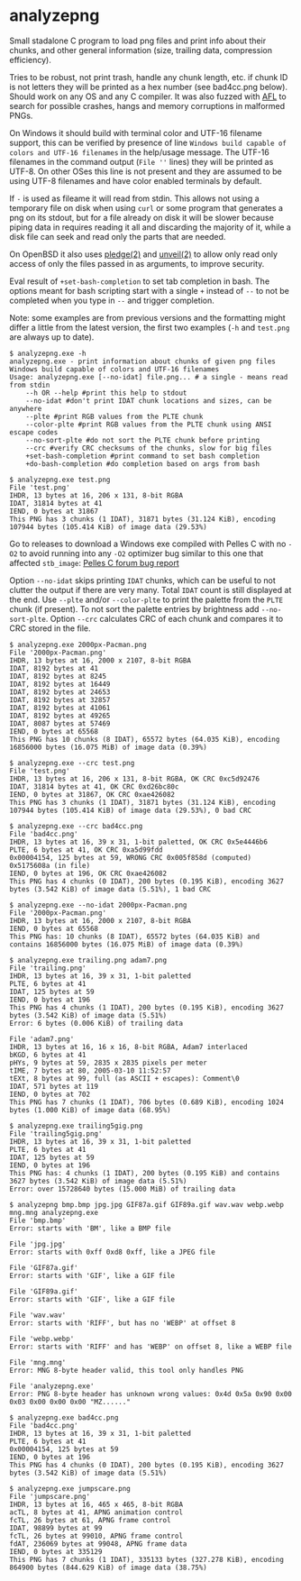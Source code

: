 # analyzepng

Small stadalone C program to load png files and print info about their chunks,
and other general information (size, trailing data, compression efficiency).

Tries to be robust, not print trash, handle any chunk length, etc. if chunk ID
is not letters they will be printed as a hex number (see bad4cc.png below).
Should work on any OS and any C compiler. It was also fuzzed with
[AFL](https://lcamtuf.coredump.cx/afl/) to search for possible crashes, hangs
and memory corruptions in malformed PNGs.

On Windows it should build with terminal color and UTF-16 filename support,
this can be verified by presence of line `Windows build capable of colors and UTF-16 filenames`
in the help/usage message. The UTF-16 filenames in the command output (`File ''` lines)
they will be printed as UTF-8. On other OSes this line is not present and they are
assumed to be using UTF-8 filenames and have color enabled terminals by default.

If `-` is used as fileame it will read from stdin. This allows not using a
temporary file on disk when using `curl` or some program that generates a png
on its stdout, but for a file already on disk it will be slower because piping
data in requires reading it all and discarding the majority of it, while a disk
file can seek and read only the parts that are needed.

On OpenBSD it also uses [pledge(2)](https://man.openbsd.org/pledge.2) and
[unveil(2)](https://man.openbsd.org/unveil.2) to allow only read only access
of only the files passed in as arguments, to improve security.

Eval result of `+set-bash-completion` to set tab completion in bash. The
options meant for bash scripting start with a single `+` instead of `--` to
not be completed when you type in `--` and trigger completion.

Note: some examples are from previous versions and the formatting might differ
a little from the latest version, the first two examples (`-h` and `test.png`
are always up to date).

```
$ analyzepng.exe -h
analyzepng.exe - print information about chunks of given png files
Windows build capable of colors and UTF-16 filenames
Usage: analyzepng.exe [--no-idat] file.png... # a single - means read from stdin
    --h OR --help #print this help to stdout
    --no-idat #don't print IDAT chunk locations and sizes, can be anywhere
    --plte #print RGB values from the PLTE chunk
    --color-plte #print RGB values from the PLTE chunk using ANSI escape codes
    --no-sort-plte #do not sort the PLTE chunk before printing
    --crc #verify CRC checksums of the chunks, slow for big files
    +set-bash-completion #print command to set bash completion
    +do-bash-completion #do completion based on args from bash
```

```
$ analyzepng.exe test.png
File 'test.png'
IHDR, 13 bytes at 16, 206 x 131, 8-bit RGBA
IDAT, 31814 bytes at 41
IEND, 0 bytes at 31867
This PNG has 3 chunks (1 IDAT), 31871 bytes (31.124 KiB), encoding 107944 bytes (105.414 KiB) of image data (29.53%)
```

Go to releases to download a Windows exe compiled with Pelles C with no `-O2`
to avoid running into any `-O2` optimizer bug similar to this one that affected
`stb_image`: [Pelles C forum bug report](https://forum.pellesc.de/index.php?topic=7837.0)

Option `--no-idat` skips printing `IDAT` chunks, which can be useful to not clutter
the output if there are very many. Total `IDAT` count is still displayed at the end.
Use `--plte` and/or `--color-plte` to print the palette from the `PLTE` chunk (if present).
To not sort the palette entries by brightness add `--no-sort-plte`.
Option `--crc` calculates CRC of each chunk and compares it to CRC stored in the file.

```
$ analyzepng.exe 2000px-Pacman.png
File '2000px-Pacman.png'
IHDR, 13 bytes at 16, 2000 x 2107, 8-bit RGBA
IDAT, 8192 bytes at 41
IDAT, 8192 bytes at 8245
IDAT, 8192 bytes at 16449
IDAT, 8192 bytes at 24653
IDAT, 8192 bytes at 32857
IDAT, 8192 bytes at 41061
IDAT, 8192 bytes at 49265
IDAT, 8087 bytes at 57469
IEND, 0 bytes at 65568
This PNG has 10 chunks (8 IDAT), 65572 bytes (64.035 KiB), encoding 16856000 bytes (16.075 MiB) of image data (0.39%)
```

```
$ analyzepng.exe --crc test.png
File 'test.png'
IHDR, 13 bytes at 16, 206 x 131, 8-bit RGBA, OK CRC 0xc5d92476
IDAT, 31814 bytes at 41, OK CRC 0xd26bc80c
IEND, 0 bytes at 31867, OK CRC 0xae426082
This PNG has 3 chunks (1 IDAT), 31871 bytes (31.124 KiB), encoding 107944 bytes (105.414 KiB) of image data (29.53%), 0 bad CRC
```

```
$ analyzepng.exe --crc bad4cc.png
File 'bad4cc.png'
IHDR, 13 bytes at 16, 39 x 31, 1-bit paletted, OK CRC 0x5e4446b6
PLTE, 6 bytes at 41, OK CRC 0xa5d99fdd
0x00004154, 125 bytes at 59, WRONG CRC 0x005f858d (computed) 0x5175608a (in file)
IEND, 0 bytes at 196, OK CRC 0xae426082
This PNG has 4 chunks (0 IDAT), 200 bytes (0.195 KiB), encoding 3627 bytes (3.542 KiB) of image data (5.51%), 1 bad CRC
```

```
$ analyzepng.exe --no-idat 2000px-Pacman.png
File '2000px-Pacman.png'
IHDR, 13 bytes at 16, 2000 x 2107, 8-bit RGBA
IEND, 0 bytes at 65568
This PNG has: 10 chunks (8 IDAT), 65572 bytes (64.035 KiB) and contains 16856000 bytes (16.075 MiB) of image data (0.39%)
```

```
$ analyzepng.exe trailing.png adam7.png
File 'trailing.png'
IHDR, 13 bytes at 16, 39 x 31, 1-bit paletted
PLTE, 6 bytes at 41
IDAT, 125 bytes at 59
IEND, 0 bytes at 196
This PNG has 4 chunks (1 IDAT), 200 bytes (0.195 KiB), encoding 3627 bytes (3.542 KiB) of image data (5.51%)
Error: 6 bytes (0.006 KiB) of trailing data

File 'adam7.png'
IHDR, 13 bytes at 16, 16 x 16, 8-bit RGBA, Adam7 interlaced
bKGD, 6 bytes at 41
pHYs, 9 bytes at 59, 2835 x 2835 pixels per meter
tIME, 7 bytes at 80, 2005-03-10 11:52:57
tEXt, 8 bytes at 99, full (as ASCII + escapes): Comment\0
IDAT, 571 bytes at 119
IEND, 0 bytes at 702
This PNG has 7 chunks (1 IDAT), 706 bytes (0.689 KiB), encoding 1024 bytes (1.000 KiB) of image data (68.95%)
```

```
$ analyzepng.exe trailing5gig.png
File 'trailing5gig.png'
IHDR, 13 bytes at 16, 39 x 31, 1-bit paletted
PLTE, 6 bytes at 41
IDAT, 125 bytes at 59
IEND, 0 bytes at 196
This PNG has: 4 chunks (1 IDAT), 200 bytes (0.195 KiB) and contains 3627 bytes (3.542 KiB) of image data (5.51%)
Error: over 15728640 bytes (15.000 MiB) of trailing data
```

```
$ analyzepng bmp.bmp jpg.jpg GIF87a.gif GIF89a.gif wav.wav webp.webp mng.mng analyzepng.exe
File 'bmp.bmp'
Error: starts with 'BM', like a BMP file

File 'jpg.jpg'
Error: starts with 0xff 0xd8 0xff, like a JPEG file

File 'GIF87a.gif'
Error: starts with 'GIF', like a GIF file

File 'GIF89a.gif'
Error: starts with 'GIF', like a GIF file

File 'wav.wav'
Error: starts with 'RIFF', but has no 'WEBP' at offset 8

File 'webp.webp'
Error: starts with 'RIFF' and has 'WEBP' on offset 8, like a WEBP file

File 'mng.mng'
Error: MNG 8-byte header valid, this tool only handles PNG

File 'analyzepng.exe'
Error: PNG 8-byte header has unknown wrong values: 0x4d 0x5a 0x90 0x00 0x03 0x00 0x00 0x00 "MZ......"
```

```
$ analyzepng.exe bad4cc.png
File 'bad4cc.png'
IHDR, 13 bytes at 16, 39 x 31, 1-bit paletted
PLTE, 6 bytes at 41
0x00004154, 125 bytes at 59
IEND, 0 bytes at 196
This PNG has 4 chunks (0 IDAT), 200 bytes (0.195 KiB), encoding 3627 bytes (3.542 KiB) of image data (5.51%)
```

```
$ analyzepng.exe jumpscare.png
File 'jumpscare.png'
IHDR, 13 bytes at 16, 465 x 465, 8-bit RGBA
acTL, 8 bytes at 41, APNG animation control
fcTL, 26 bytes at 61, APNG frame control
IDAT, 98899 bytes at 99
fcTL, 26 bytes at 99010, APNG frame control
fdAT, 236069 bytes at 99048, APNG frame data
IEND, 0 bytes at 335129
This PNG has 7 chunks (1 IDAT), 335133 bytes (327.278 KiB), encoding 864900 bytes (844.629 KiB) of image data (38.75%)
```
